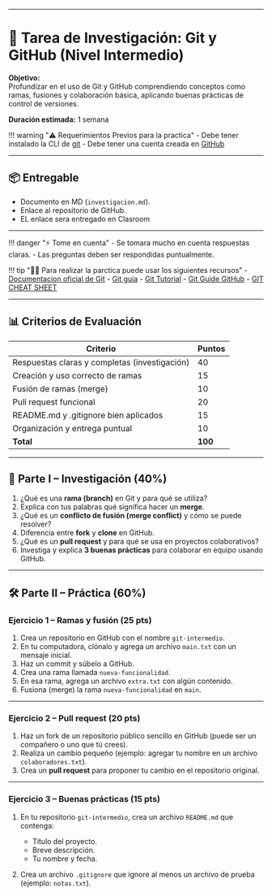 
---

# 📑 Tarea de Investigación: Git y GitHub (Nivel Intermedio)

**Objetivo:**  
Profundizar en el uso de Git y GitHub comprendiendo conceptos como ramas, fusiones y colaboración básica, aplicando buenas prácticas de control de versiones.

**Duración estimada:** 1 semana

!!! warning "⚠️ Requerimientos Previos para la practica"
    - Debe tener instalado la CLI de [git](https://git-scm.com/downloads)
    - Debe tener una cuenta creada en [GitHub](https://github.com/)


---


## 📦 Entregable

* Documento en MD (`investigacion.md`).
* Enlace al repositorio de GitHub.
* EL enlace sera entregado en Clasroom

---

!!! danger "⚡ Tome en cuenta"
    - Se tomara mucho en cuenta respuestas claras.
    - Las preguntas deben ser respondidas puntualmente.


!!! tip "💁‍♂️ Para realizar la parctica puede usar los siguientes recursos"
    - [Documentacion oficial de Git](https://git-scm.com/doc)
    - [Git guia](https://kevin-117.github.io/repo-sis-414-2025-s2/apuntes/GitGitHub/)
    - [Git Tutorial](https://www.w3schools.com/git/default.asp)
    - [Git Guide GitHub](https://github.com/git-guides)
    - [GIT CHEAT SHEET](https://education.github.com/git-cheat-sheet-education.pdf)

---

## 📊 Criterios de Evaluación

| Criterio                                      | Puntos  |
| --------------------------------------------- | ------- |
| Respuestas claras y completas (investigación) | 40      |
| Creación y uso correcto de ramas              | 15      |
| Fusión de ramas (merge)                       | 10      |
| Pull request funcional                        | 20      |
| README.md y .gitignore bien aplicados         | 15      |
| Organización y entrega puntual                | 10      |
| **Total**                                     | **100** |

---

## 📝 Parte I – Investigación (40%)

1. ¿Qué es una **rama (branch)** en Git y para qué se utiliza?
2. Explica con tus palabras qué significa hacer un **merge**.
3. ¿Qué es un **conflicto de fusión (merge conflict)** y cómo se puede resolver?
4. Diferencia entre **fork** y **clone** en GitHub.
5. ¿Qué es un **pull request** y para qué se usa en proyectos colaborativos?
6. Investiga y explica **3 buenas prácticas** para colaborar en equipo usando GitHub.

---

## 🛠️ Parte II – Práctica (60%)

### **Ejercicio 1 – Ramas y fusión (25 pts)**

1. Crea un repositorio en GitHub con el nombre `git-intermedio`.
2. En tu computadora, clónalo y agrega un archivo `main.txt` con un mensaje inicial.
3. Haz un commit y súbelo a GitHub.
4. Crea una rama llamada `nueva-funcionalidad`.
5. En esa rama, agrega un archivo `extra.txt` con algún contenido.
6. Fusiona (merge) la rama `nueva-funcionalidad` en `main`.

---

### **Ejercicio 2 – Pull request (20 pts)**

1. Haz un fork de un repositorio público sencillo en GitHub (puede ser un compañero o uno que tú crees).
2. Realiza un cambio pequeño (ejemplo: agregar tu nombre en un archivo `colaboradores.txt`).
3. Crea un **pull request** para proponer tu cambio en el repositorio original.

---

### **Ejercicio 3 – Buenas prácticas (15 pts)**

1. En tu repositorio `git-intermedio`, crea un archivo `README.md` que contenga:

   - Título del proyecto.
   - Breve descripción.
   - Tu nombre y fecha.

2. Crea un archivo `.gitignore` que ignore al menos un archivo de prueba (ejemplo: `notas.txt`).

